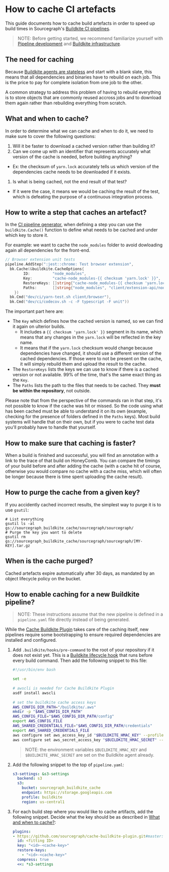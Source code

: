 # How to cache CI artefacts

This guide documents how to cache build artefacts in order to speed up build times in Sourcegraph's [Buildkite CI pipelines](../background-information/ci/index.md#buildkite-pipelines).

> NOTE: Before getting started, we recommend familiarize yourself with [Pipeline development](../background-information/ci/development.md) and [Buildkite infrastructure](../background-information/ci/development.md#buildkite-infrastructure).

## The need for caching

Because [Buildkite agents are stateless](../background-information/ci/development.md#buildkite-infrastructure) and start with a blank slate, this means that all dependencies and binaries have to rebuild on each job. This is the price to pay for complete isolation from one job to the other.

A common strategy to address this problem of having to rebuild everything is to store objects that are commonly reused accross jobs and to download them again rather than rebuilding everything from scratch.

## What and when to cache?

In order to determine what we can cache and when to do it, we need to make sure to cover the following questions:

1. Will it be faster to download a cached version rather than building it?
1. Can we come up with an identifier that represents accurately what version of the cache is needed, before building anything?
  - Ex: the checksum of `yarn.lock` accurately tells us which version of the dependencies cache needs to be downloaded if it exists.
1. Is what is being cached, not the end result of that test?
  - If it were the case, it means we would be caching the result of the test, which is defeating the purpose of a continuous integration process.

## How to write a step that caches an artefact?

In the [CI pipeline generator](../background-information/ci/development.md), when defining a step you can use the `buildkite.Cache()` function to define what needs to be cached and under which key to store it.

For example: we want to cache the `node_modules` folder to avoid dowloading again all dependencies for the front-end.

```go
// Browser extension unit tests
pipeline.AddStep(":jest::chrome: Test browser extension",
  bk.Cache(&buildkite.CacheOptions{
		ID:          "node_modules",
		Key:         "cache-node_modules-{{ checksum 'yarn.lock' }}",
		RestoreKeys: []string{"cache-node_modules-{{ checksum 'yarn.lock' }}"},
		Paths:       []string{"node_modules", "client/extension-api/node_modules"},
	})
  bk.Cmd("dev/ci/yarn-test.sh client/browser"),
  bk.Cmd("dev/ci/codecov.sh -c -F typescript -F unit"))
```

The important part here are:

- The `Key` which defines how the cached version is named, so we can find it again on ulterior builds.
  - It includes a `{{ checksum 'yarn.lock' }}` segment in its name, which means that any changes in the `yarn.lock` will be reflected in the key name.
  - It means that if the `yarn.lock` checksum would change because dependencies have changed, it should use a different version of the cached dependencies. If those were to not be present on the cache, it will simply rebuild them and upload the result to the cache.
- The `RestoreKeys` lists the keys we can use to know if there is a cached version or not available. 99% of the time, that's the same exact thing as the `Key`.
- The `Paths` lists the path to the files that needs to be cached. They **must be within the repository**, not outside.

Please note that from the perspective of the commands ran in that step, it's not possible to know if the cache was hit or missed. So the code using what has been cached must be able to understand it on its own (example, checking for the presence of folders defined in the `Paths` keys). Most build systems will handle that on their own, but if you were to cache test data you'll probably have to handle that yourself.

## How to make sure that caching is faster?

When a build is finished and successful, you will find an annotation with a link to the trace of that build on HoneyComb. You can compare the timings of your build before and after adding the cache (with a cache hit of course, otherwise you would compare no cache with a cache miss, which will often be longer because there is time spent uploading the cache result).

## How to purge the cache from a given key?

If you accidently cached incorrect results, the simplest way to purge it is to use `gsutil`:

```
# List everything
gsutil ls -al gs://sourcegraph_buildkite_cache/sourcegraph/sourcegraph/
# Purge the key you want to delete
gsutil rm gs://sourcegraph_buildkite_cache/sourcegraph/sourcegraph/[MY-KEY].tar.gz
```

## When is the cache purged?

Cached artefacts expire automatically after 30 days, as mandated by an object lifecycle policy on the bucket.

## How to enable caching for a new Buildkite pipeline?

> NOTE: These instructions assume that the new pipeline is defined in a `pipeline.yaml` file directly instead of being generated.
 
While the [Cache Buildkite Plugin](https://github.com/sourcegraph/cache-buildkite-plugin) takes care of the caching itself, new pipelines require some bootstrapping to ensure required dependencies are installed and configured.

1. Add `.buildkite/hooks/pre-command` to the root of your repository if it does not exist yet. This is a [Buildkite lifecycle hook](https://buildkite.com/docs/agent/v3/hooks#job-lifecycle-hooks) that runs before every build command. Then add the following snippet to this file:
   ```bash
   #!/usr/bin/env bash
   
   set -e
  
   # awscli is needed for Cache Buildkite Plugin
   asdf install awscli
  
   # set the buildkite cache access keys
   AWS_CONFIG_DIR_PATH="/buildkite/.aws"
   mkdir -p "$AWS_CONFIG_DIR_PATH"
   AWS_CONFIG_FILE="$AWS_CONFIG_DIR_PATH/config"
   export AWS_CONFIG_FILE
   AWS_SHARED_CREDENTIALS_FILE="$AWS_CONFIG_DIR_PATH/credentials"
   export AWS_SHARED_CREDENTIALS_FILE
   aws configure set aws_access_key_id "$BUILDKITE_HMAC_KEY" --profile buildkite
   aws configure set aws_secret_access_key "$BUILDKITE_HMAC_SECRET" --profile buildkite
   ```
   > NOTE: the environment variables `$BUILDKITE_HMAC_KEY` and `$BUILDKITE_HMAC_SECRET` are set on the Buildkite agent already.

1. Add the following snippet to the top of `pipeline.yaml`:
   ```yaml
   s3-settings: &s3-settings
     backend: s3
     s3:
       bucket: sourcegraph_buildkite_cache
       endpoint: https://storage.googleapis.com
       profile: buildkite
       region: us-central1
   ```
   
1. For each build step where you would like to cache artifacts, add the following snippet. Decide what the key should be as described in [What and when to cache?](#what-and-when-to-cache):
   ```yaml
   plugins:
   - https://github.com/sourcegraph/cache-buildkite-plugin.git#master:
     id: <fitting ID>
     key: "<id>-<cache-key>"
     restore-keys:
       - "<id>-<cache-key>"
     compress: true
     <<: *s3-settings
   ```
